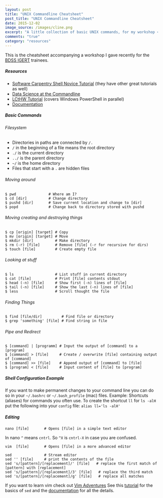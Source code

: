 ```yaml
---
layout: post
title: "UNIX Commandline Cheatsheet"
post_title: "UNIX Commandline Cheatsheet"
date: 2015-12-02
image_source: /images/cline.png
excerpt: "A little collection of basic UNIX commands, for my workshop <em>Intro to Penn State high performance computing and UNIX command line</em>"
comments: "true"
category: "resources"
---
```



This is the cheatsheet accompanying a workshop I gave recently for the <a href="http://bdss.psu.edu">BDSS IGERT</a> trainees. 


##### Resources
* [Software Carpentry Shell Novice Tutorial](http://swcarpentry.github.io/shell-novice/) (they have other great tutorials as well)
* [Data Science at the Commandline](http://datascienceatthecommandline.com/)
* [LCtHW Tutorial](http://cli.learncodethehardway.org/book/) (covers Windows PowerShell in parallel)
* [Documentation](https://www.gnu.org/software/bash/manual/bash.html) 

##### Basic Commands


###### Filesystem
* Directories in paths are connected by `/.`
* `/` in the beginning of a file means the root directory
* `./` is the current directory
* `../` is the parent directory
* `~/` is the home directory
* Files that start with a `.` are hidden files

###### Moving around
<pre><code class="bash">$ pwd               # Where am I?
$ cd [dir]          # Change directory
$ pushd [dir]       # Save current location and change to [dir]
$ popd              # Change back to directory stored with pushd
</code></pre>

###### Moving creating and destroying things
<pre><code class="bash">$ cp [origin] [target] # Copy
$ mv [origin] [target] # Move    
$ mkdir [dir]          # Make directory
$ rm (-r) [file]       # Remove [file] (-r for recursive for dirs)
$ touch [file]         # Create empty file
</code></pre>

###### Looking at stuff
<pre><code class="sh">$ ls                   # List stuff in current directory 
$ cat [file]           # Print [file] contents stdout
$ head (-n) [file]     # Show first (-n) lines of [file]
$ tail (-n) [file]     # Show the last (-n) lines of [file]
$ less                 # Scroll thought the file
</code></pre>

###### Finding Things
<pre><code class="bash">$ find [file/dir]         # Find file or directory
$ grep 'something' [file] # Find string in file
</code></pre>

###### Pipe and Redirect
<pre><code class="bash">$ [command] | [programm] # Input the output of [command] to a [program]
$ [command] > [file]     # Create / overwrite [file] containing output of [command]
$ [command] >> [file]    # Append output of [command] to [file]
$ [program] < [file]     # Input content of [file] to [program]
</code></pre>

##### Shell Configuration Example
If you want to make permanent changes to your command line you can do so in your `~/.bashrc` or `~/.bash_profile` (mac) files.
Example: Shortcuts (aliases) for commands you often use. To create the shortcut `ll` for `ls -alH` put the following into your `config` file:  `alias ll='ls -alH'`

##### Editing
<pre><code class="bash">nano [file]       # Opens [file] in a simple text editor
</code></pre>

In nano `^` means `cntrl`. So `^X` is `cntrl-X` in case you are confused. 

<pre><code class="bash">vim  [file]       # Opens [file] in a more advanced editor

sed               # Stream editor
sed '' [file]     # print the contents of the file
sed 's/[pattern]/[replacement]/' [file]   # replace the first match of [pattern] with [replacement]
sed 's/[pattern]/[replacement]/3' [file]   # replace the third match 
sed 's/[pattern]/[replacement]/g' [file]   # replace all matches
</code></pre>

If you want to learn vim check out [Vim Adventures](http://http://vim-adventures.com/)
See this [tutorial](https://www.digitalocean.com/community/tutorials/the-basics-of-using-the-sed-stream-editor-to-manipulate-text-in-linux) for the basics of `sed` and the [documentation](https://www.gnu.org/software/sed/manual/sed.html) for all the details.
